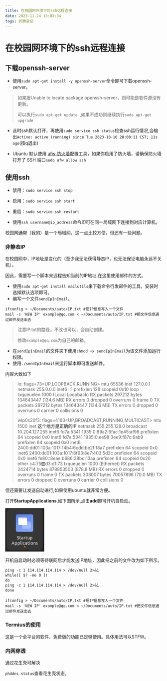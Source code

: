 ```yaml
---
title: 在校园网环境下的ssh远程连接
date: 2023-11-24 13:03:34
tags: 折腾杂记
---
```


# 在校园网环境下的ssh远程连接

## 下载openssh-server

- 使用`sudo apt-get install -y openssh-server`命令即可下载openssh-server。

> 如果报Unable to locate package openssh-server，则可能是软件源没有更新。
>
> 可以执行`sudo apt-get update `,如果不成功则继续执行`sudo apt-get upgrade` 

- 此时ssh默认打开，再使用`sudo service ssh status`检查ssh运行情况,会输出`Active: active (running) since Tue 2023-10-10 20:00:11 CST; 11s ago`(按q退出)

- Ubuntu 默认使用 [ufw 防火墙](https://linux265.com/news/3793.html)配置工具，如果你启用了防火墙，请确保防火墙打开了 SSH 端口`sudo ufw allow ssh`

## 使用ssh

- 禁用：`sudo service ssh stop`

- 启用：`sudo service ssh start`

- 重启：`sudo service ssh restart`

- 使用`ssh username@ip_address`命令即可在同一局域网下连接到对应计算机。

校园网~~通常~~（我的）是一个局域网，这一点比较方便，但还有一些问题。

### 非静态IP

在校园网中，IP地址是变化的（至少我无法获得静态IP，也无法保证电脑永远不关机）。

因此，需要写一个脚本来远程告知当前的IP地址,在这里使用邮件的方式。

- 使用`sudo apt-get install mailutils`来下载命令行发邮件的工具，安装时选择默认选项即可。
- 编写一个文件`sendIpInEmail`。

```shell
ifconfig > ~/Documents/auto/IP.txt #把IP信息写入一个文件
mail -s 'NEW IP' example@qq.com < ~/Documents/auto/IP.txt #把文件信息通过邮件发送出去
```

> 注意IP.txt的路径，不改也可以，会自动创建。
>
> 修改`example@qq.com`为自己的邮箱。

- 在`sendIpInEmail`的文件夹下使用`chmod +x sendIpInEmail`为该文件添加运行权限。
- 使用`./sendIpInEmail`来运行脚本即可发送邮件。

内容大致如下

> lo: flags=73<UP,LOOPBACK,RUNNING>  mtu 65536
>         inet 127.0.0.1  netmask 255.0.0.0
>         inet6 ::1  prefixlen 128  scopeid 0x10<host>
>         loop  txqueuelen 1000  (Local Loopback)
>         RX packets 297212  bytes 134643447 (134.6 MB)
>         RX errors 0  dropped 0  overruns 0  frame 0
>         TX packets 297212  bytes 134643447 (134.6 MB)
>         TX errors 0  dropped 0 overruns 0  carrier 0  collisions 0
>
> wlp0s20f3: flags=4163<UP,BROADCAST,RUNNING,MULTICAST>  mtu 1500
>         inet **这个地方是正确的IP** netmask 255.255.128.0  broadcast 10.204.127.255
>         inet6 fd7a:5341:1935:0:89a2:6fac:1e45:af98  prefixlen 64  scopeid 0x0<global>
>         inet6 fd7a:5341:1935:0:ee98:3ee9:f87c:6ab9  prefixlen 64  scopeid 0x0<global>
>         inet6 2400:dd01:103a:1017:14b4:6cdd:be2f:f8a7  prefixlen 64  scopeid 0x0<global>
>         inet6 2400:dd01:103a:1017:8f63:8e7:403:5d3c  prefixlen 64  scopeid 0x0<global>
>         inet6 fe80::8eae:b686:38bd:13aa  prefixlen 64  scopeid 0x20<link>
>         ether c4:75:ab:d3:d1:73  txqueuelen 1000  (Ethernet)
>         RX packets 2424714  bytes 878853503 (878.8 MB)
>         RX errors 0  dropped 0  overruns 0  frame 0
>         TX packets 308007  bytes 70057896 (70.0 MB)
>         TX errors 0  dropped 0 overruns 0  carrier 0  collisions 0

但还需要让发送自动进行,如果使用ubuntu就非常方便。

打开**StartupApplications**,如下图所示,点击**add**即可开机自启动。

![image-20231010224932555](image-20231010224932555.png)

开机自启动时必须等待联网后才能发送IP地址，因此把之前的文件改为如下所示。

```shell
ping -c 1 114.114.114.114 > /dev/null 2>&1
while([ $? -ne 0 ])
do
ping -c 1 114.114.114.114 > /dev/null 2>&1
done

ifconfig > ~/Documents/auto/IP.txt #把IP信息写入一个文件
mail -s 'NEW IP' example@qq.com < ~/Documents/auto/IP.txt #把文件信息通过邮件发送出去
```

### Termius的使用

这是一个全平台的软件，免费版的功能已足够使用。具体用法可以STFW。

### 内网穿透

通过花生壳可解决

`phddns status`查看花生壳状态。
